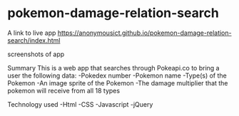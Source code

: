 # pokemon-damage-relation-search
  A link to live app
  https://anonymousict.github.io/pokemon-damage-relation-search/index.html
  
  screenshots of app
  
  Summary
    This is a web app that searches through Pokeapi.co to bring a user the following data:
      -Pokedex number
      -Pokemon name
      -Type(s) of the Pokemon
      -An image sprite of the Pokemon
      -The damage multiplier that the pokemon will receive from all 18 types
    
  Technology used
  -Html
  -CSS
  -Javascript
  -jQuery
  
